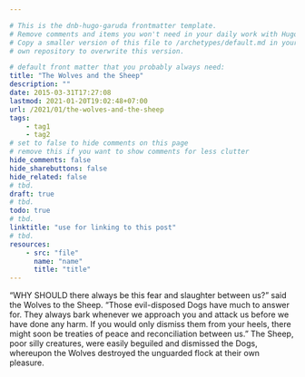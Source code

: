```yaml
---

# This is the dnb-hugo-garuda frontmatter template. 
# Remove comments and items you won't need in your daily work with Hugo.
# Copy a smaller version of this file to /archetypes/default.md in your
# own repository to overwrite this version.

# default front matter that you probably always need:
title: "The Wolves and the Sheep"
description: ""
date: 2015-03-31T17:27:08
lastmod: 2021-01-20T19:02:48+07:00
url: /2021/01/the-wolves-and-the-sheep
tags:
    - tag1
    - tag2
# set to false to hide comments on this page
# remove this if you want to show comments for less clutter
hide_comments: false
hide_sharebuttons: false
hide_related: false
# tbd.
draft: true
# tbd.
todo: true
# tbd.
linktitle: "use for linking to this post"
# tbd.
resources:
    - src: "file"
      name: "name"
      title: "title"
---
```

“WHY SHOULD there always be this fear and slaughter between us?” said the Wolves to the Sheep. “Those evil-disposed Dogs have much to answer for. They always bark whenever we approach you and attack us before we have done any harm. If you would only dismiss them from your heels, there might soon be treaties of peace and reconciliation between us.” The Sheep, poor silly creatures, were easily beguiled and dismissed the Dogs, whereupon the Wolves destroyed the unguarded flock at their own pleasure.


